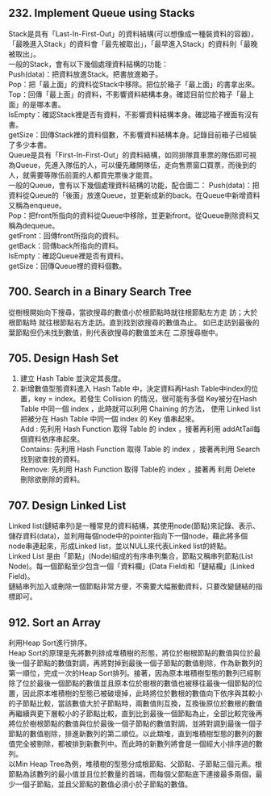 ## 232. Implement Queue using Stacks
Stack是具有「Last-In-First-Out」的資料結構(可以想像成一種裝資料的容器)，「最晚進入Stack」的資料會「最先被取出」，「最早進入Stack」的資料則「最晚被取出」。  
一般的Stack，會有以下幾個處理資料結構的功能：  
Push(data)：把資料放進Stack。把書放進箱子。  
Pop：把「最上面」的資料從Stack中移除。把位於箱子「最上面」的書拿出來。  
Top：回傳「最上面」的資料，不影響資料結構本身。確認目前位於箱子「最上面」的是哪本書。  
IsEmpty：確認Stack裡是否有資料，不影響資料結構本身。確認箱子裡面有沒有書。  
getSize：回傳Stack裡的資料個數，不影響資料結構本身。記錄目前箱子已經裝了多少本書。  
Queue是具有「First-In-First-Out」的資料結構，如同排隊買車票的隊伍即可視為Queue，先進入隊伍的人，可以優先離開隊伍，走向售票窗口買票，而後到的人，就需要等隊伍前面的人都買完票後才能買。  
一般的Queue，會有以下幾個處理資料結構的功能，配合圖二：
Push(data)：把資料從Queue的「後面」放進Queue，並更新成新的back。在Queue中新增資料又稱為enqueue。  
Pop：把front所指向的資料從Queue中移除，並更新front。從Queue刪除資料又稱為dequeue。  
getFront：回傳front所指向的資料。  
getBack：回傳back所指向的資料。  
IsEmpty：確認Queue裡是否有資料。  
getSize：回傳Queue裡的資料個數。  

## 700. Search in a Binary Search Tree
從樹根開始向下搜尋，當欲搜尋的數值小於根節點時就往根節點左方走
訪；大於根節點時 就往根節點右方走訪。直到找到欲搜尋的數值為止。
如已走訪到最後的葉節點但仍未找到數值，則代表欲搜尋的數值並未在
二原搜尋樹中。  

## 705. Design Hash Set
1. 建立 Hash Table 並決定其長度。
2. 新增數值型態資料進入 Hash Table 中，決定資料再Hash Table中index的位置，key = index。若發生 Collision 的情況，很可能有多個 Key被分在Hash Table 中同一個 index ，此時就可以利用 Chaining 的方法， 使用 Linked list 把被分在 Hash Table 中同一個 index 的 Key 值串起來。  
Add : 先利用 Hash Function 取得 Table 的 index ，接著再利用 addAtTail每個資料依序串起來。  
Contains: 先利用 Hash Function 取得 Table 的 index ，接著再利用 Search 找到欲查找的資料。  
Remove: 先利用 Hash Function 取得 Table的 index ，接著再 利用 Delete 刪除欲刪除的資料。  

## 707. Design Linked List
Linked list(鏈結串列)是一種常見的資料結構，其使用node(節點)來記錄、表示、儲存資料(data)，並利用每個node中的pointer指向下一個node，藉此將多個node串連起來，形成Linked list，並以NULL來代表Linked list的終點。  
Linked List 是由「節點」(Node)組成的有序串列集合，節點又稱串列節點(List Node)。每一個節點至少包含一個「資料欄」(Data Field)和「鏈結欄」(Linked Field)。  
鏈結串列加入或刪除一個節點非常方便，不需要大幅搬動資料，只要改變鏈結的指標即可。
## 912. Sort an Array
利用Heap Sort進行排序。  
Heap Sort的原理是先將數列排成堆積樹的形態，將位於樹根節點的數值與位於最後一個子節點的數值對調，再將對掉到最後一個子節點的數值剔除，作為新數列的第一順位，完成一次的Heap Sort排列。接著，因為原本堆積樹型態的數列已經剔除了位於最後一個節點的數值並且原本位於樹根的數值也被移往最後一個節點的位置，因此原本堆積樹的型態已被破壞掉，此時將位於數根的數值向下依序與其較小的子節點比較，當該數值大於子節點時，兩數值則互換，互換後原位於數根的數值再繼續與更下層較小的子節點比較，直到比到最後一個節點為止，全部比較完後再將位於樹根節點的數值與位於最後一個子節點的數值對調，並將對調到最後一個子節點的數值剔除，排進新數列的第二順位。以此類堆，直到堆積樹型態的數列的數值完全被剔除，都被排到新數列中。而此時的新數列將會是一個經大小排序過的數列。  
以Min Heap Tree為例，堆積樹的型態分成根節點、父節點、子節點三個元素。根節點為該數列的最小值並且位於數量的首端，而每個父節點底下連接最多兩個，最少一個子節點，並且父節點的數值必須小於子節點的數值。
